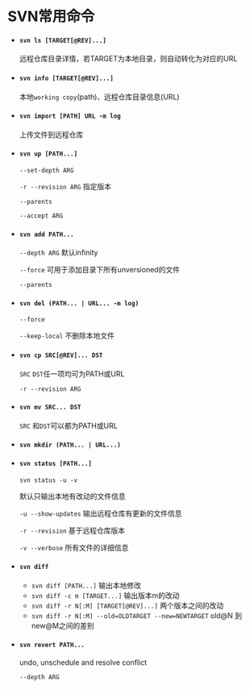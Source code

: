 # SVN常用命令

- #### `svn ls [TARGET[@REV]...]` 

   远程仓库目录详情，若TARGET为本地目录，则自动转化为对应的URL

- #### `svn info [TARGET[@REV]...]`  

  本地`working copy`(path)、远程仓库目录信息(URL)

- #### `svn import [PATH] URL -m log` 

  上传文件到远程仓库

- #### `svn up [PATH...]`

  `--set-depth ARG`

  `-r --revision ARG` 指定版本

  `--parents`

  `--accept ARG`

- #### `svn add PATH...`

  `--depth ARG` 默认infinity

  `--force` 可用于添加目录下所有unversioned的文件

  `--parents`

- #### `svn del (PATH... | URL... -m log)`

  `--force` 

  `--keep-local` 不删除本地文件

- #### `svn cp SRC[@REV]... DST`

  `SRC` `DST`任一项均可为PATH或URL

  `-r --revision ARG`

- #### `svn mv SRC... DST`

  `SRC` 和`DST`可以都为PATH或URL

- #### `svn mkdir (PATH... | URL...) `

- #### `svn status [PATH...]`

   `svn status -u -v`

   默认只输出本地有改动的文件信息

   `-u --show-updates` 输出远程仓库有更新的文件信息

   `-r --revision` 基于远程仓库版本

   `-v --verbose` 所有文件的详细信息
  
- #### `svn diff`

   - `svn diff [PATH...]` 输出本地修改
   - `svn diff -c m [TARGET...]` 输出版本m的改动
   - `svn diff -r N[:M] [TARGET[@REV]...]` 两个版本之间的改动
   - `svn diff -r N[:M] --old=OLDTARGET --new=NEWTARGET` old@N 到new@M之间的差别

- #### `svn revert PATH...`

   undo, unschedule and resolve conflict

   `--depth ARG`

    

    

